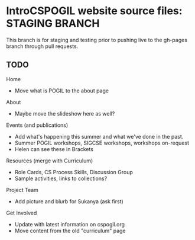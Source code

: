 # IntroCSPOGIL website source files: STAGING BRANCH

This branch is for staging and testing prior to pushing live to the gh-pages branch through pull requests.


## TODO

Home
* Move what is POGIL to the about page

About
* Maybe move the slideshow here as well?

Events  (and publications)
* Add what's happening this summer and what we've done in the past.
* Summer POGIL workshops, SIGCSE workshops, workshops on-request
* Helen can see these in Brackets

Resources  (merge with Curriculum)
* Role Cards, CS Process Skills, Discussion Group
* Sample activities, links to collections?

Project Team
* Add picture and blurb for Sukanya (ask first)

Get Involved
* Update with latest information on cspogil.org
* Move content from the old "curriculum" page
